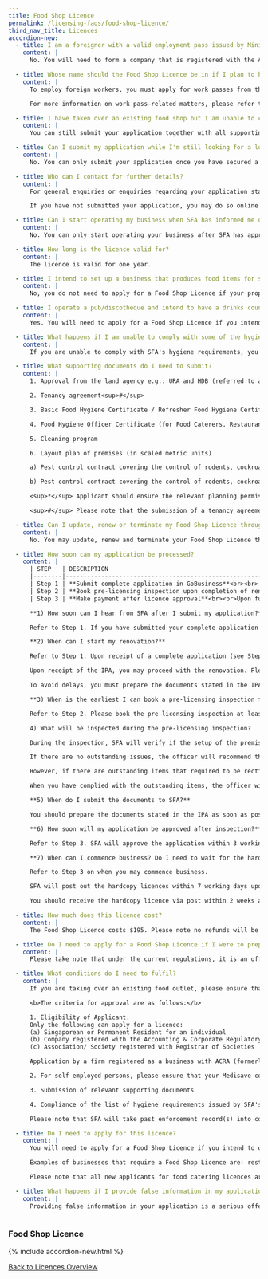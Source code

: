 ```yaml
---
title: Food Shop Licence
permalink: /licensing-faqs/food-shop-licence/
third_nav_title: Licences
accordion-new:
  - title: I am a foreigner with a valid employment pass issued by Ministry of Manpower. Can I apply for the licence in my name?
    content: |
      No. You will need to form a company that is registered with the Accounting & Corporate Regulatory Authority (ACRA) and apply for the licence in the company's name.

  - title: Whose name should the Food Shop Licence be in if I plan to hire foreign workers?
    content: |
      To employ foreign workers, you must apply for work passes from the Ministry of Manpower. Please request for the Food Shop Licence to be issued in the name of the body corporate. Food Shop Licences issued in the name of an individual (e.g.: a Director) will not be acceptable for the purpose of work pass applications.

      For more information on work pass-related matters, please refer to MOM's [website](https://www.mom.gov.sg/){:target="_blank"} or call MOM Contact Centre at 64385122.

  - title: I have taken over an existing food shop but I am unable to contact the previous licensee to surrender/cancel his Food Shop Licence for the premises. How do I apply for the Food Shop Licence?
    content: |
      You can still submit your application together with all supporting documents. However, for such cases, SFA will need to write to the previous licensee to confirm whether he is still operating the business at the said premises. If the previous licensee indicates that he is no longer operating the said premises or does not respond, SFA will proceed to process your application. The processing time for such cases is about two weeks.

  - title: Can I submit my application while I'm still looking for a location to operate my business?
    content: |
      No. You can only submit your application once you have secured a location to operate your business.

  - title: Who can I contact for further details?
    content: |
      For general enquiries or enquiries regarding your application status, please submit your enquiry and GoBusiness Licensing application ID through SFA's [online feedback form](https://www.sfa.gov.sg/feedback){:target="_blank"}.

      If you have not submitted your application, you may do so online on our website.

  - title: Can I start operating my business when SFA has informed me of in-principle approval of my Food Shop Licence application?
    content: |
      No. You can only start operating your business after SFA has approved the Food Shop Licence application and you have made payment. Please keep the receipt of payment, and the licence will be mailed to you within seven working days from payment date.

  - title: How long is the licence valid for?
    content: |
      The licence is valid for one year.

  - title: I intend to set up a business that produces food items for supply to other food shops and food stalls. Do I need to apply for a Food Shop Licence?
    content: |
      No, you do not need to apply for a Food Shop Licence if your proposed food business does not involve the retail sale of food directly to the customer. However, you may need to obtain a food factory licence from the Food Production & Processing Department (FPPD) at SFA for your proposed business.

  - title: I operate a pub/discotheque and intend to have a drinks counter selling alcoholic drinks. Do I need to apply for a Food Shop Licence?
    content: |
      Yes. You will need to apply for a Food Shop Licence if you intend to operate a drinks or snack counter at your premises.

  - title: What happens if I am unable to comply with some of the hygiene requirements?
    content: |
      If you are unable to comply with SFA's hygiene requirements, you will not be issued a Food Shop Licence.

  - title: What supporting documents do I need to submit?
    content: |
      1. Approval from the land agency e.g.: URA and HDB (referred to as planning permission from land agencies)*

      2. Tenancy agreement<sup>#</sup>

      3. Basic Food Hygiene Certificate / Refresher Food Hygiene Certificate of food handlers

      4. Food Hygiene Officer Certificate (for Food Caterers, Restaurants, Food Courts and Canteens only)

      5. Cleaning program

      6. Layout plan of premises (in scaled metric units)

      a) Pest control contract covering the control of rodents, cockroaches and flies during the year-long licensing period. The inspection frequency of the food shop premises covered in the contract shall be at least once a month to detect any sign of pest infestation.

      b) Pest control contract covering the control of rodents, cockroaches and flies during the year-long licensing period. The inspection frequency of the food shop premises covered in the contract shall be at least once a month to detect any sign of pest infestation.

      <sup>*</sup> Applicant should ensure the relevant planning permission is obtained, prior to signing any tenancy agreement and investing in renovations/equipment for the premises.

      <sup>#</sup> Please note that the submission of a tenancy agreement is not required during the initial stage of application for a licence. The tenancy agreement will only be required at the final stage, before SFA approves and issues the licence. You are advised not to sign any tenancy agreement, until the land agency concerned has approved the relevant use for the premises, and you are reasonably confident you can meet with the COPEH requirements by also verifying with the owner/landlord on the necessary renovations like installation of exhaust system, pipings for sinks etc.

  - title: Can I update, renew or terminate my Food Shop Licence through the Guided Journey feature?
    content: |
      No. You may update, renew and terminate your Food Shop Licence through the Self-Service feature.

  - title: How soon can my application be processed?
    content: |
      | STEP   | DESCRIPTION                                                                                                                                                                                                                                                                                                                                                                                                                                                                                                                                                                                                                                                                                                                                                                                                                                              | SERVICE STANDARD                                       |
      |--------|----------------------------------------------------------------------------------------------------------------------------------------------------------------------------------------------------------------------------------------------------------------------------------------------------------------------------------------------------------------------------------------------------------------------------------------------------------------------------------------------------------------------------------------------------------------------------------------------------------------------------------------------------------------------------------------------------------------------------------------------------------------------------------------------------------------------------------------------------------|--------------------------------------------------------|
      | Step 1 | **Submit complete application in GoBusiness**<br><br> - For complete application with layout plan, SFA will issue the In-Principle Approval (IPA) via email and [GoBusiness Portal](https://www.gobusiness.gov.sg/licences) under “submitted documents” tab of your application. With the IPA, applicants may proceed with the renovation.<br><br> - To avoid delays, please prepare the documents stated in the IPA and upload them in [GoBusiness Portal](https://www.gobusiness.gov.sg/licences) under “submitted documents” tab of your application.<br><br> - Incomplete application will be rejected.                                                                                                                                                                                                                                                     | 5 working days if application is complete<br> and in order |
      | Step 2 | **Book pre-licensing inspection upon completion of renovation**<br><br> - Make an appointment for inspection 7 days in advance via [SFA online feedback form](https://csp.sfa.gov.sg/feedback){:target="_blank"}<br><br> - To avoid delays, applicants should ensure that all the items listed in the IPA have been complied with.<br>                                                                                                                                                                                                                                                                                                                                                                                                                                                                                                                                                   | 2 working days to confirm inspection date              |
      | Step 3 | **Make payment after licence approval**<br><br>Upon full compliance to licensing requirements and submission of required documents, SFA will approve the application. You will receive a notification via email and GoBusiness within 3 working days.<br><br> - For applicants with existing GIRO arrangement with SFA, you may start business after receiving SFA's email approval.<br><br> - For applicants not on GIRO, you may start your business after you have made payment via AXS or GoBusiness.<br><br>SFA will post out the hardcopy licences within 7 working days upon successful payment.<br><br>You should receive the hardcopy licence via post within 2 weeks after successful payment. If you do not receive the hardcopy licence after 2 weeks, please write in to [SFA](https://csp.sfa.gov.sg/feedbackto){:target="_blank"} request for a replacement copy. | 3 working days upon full compliance                    |

      **1) How soon can I hear from SFA after I submit my application?**

      Refer to Step 1. If you have submitted your complete application with all required supporting documents in GoBusiness, SFA will respond to you within 5 working days. Any incomplete or incorrect submission will be rejected.

      **2) When can I start my renovation?**

      Refer to Step 1. Upon receipt of a complete application (see Step 1), SFA will process and issue an IPA via email within 5 working days. You can also download the IPA at [GoBusiness Portal](https://www.gobusiness.gov.sg/licences) “Submitted documents” tab of your application.

      Upon receipt of the IPA, you may proceed with the renovation. Please refer to the IPA for the licensing requirements that you will need to comply with. You may also refer to Licensing Requirements on SFA website.

      To avoid delays, you must prepare the documents stated in the IPA and upload them in GoBusiness. The documents include URA’s Change of Use or HDB’s approval, tenancy agreement, cleaning program and pest control contract. It is also important that you plan the renovation and equipment set up schedule ahead of time so as to minimise the time taken for renovation.

      **3) When is the earliest I can book a pre-licensing inspection for my food shop? How can I book an inspection?**

      Refer to Step 2. Please book the pre-licensing inspection at least 7 days in advance. You can log a [request](www.sfa.gov.sg/feedback){:target="_blank"} for the pre-licensing inspection. Please provide the relevant information (premises address, application number/licence number, name and contact number) in your request. SFA will confirm your pre-licensing inspection date within 2 working days.

      4) What will be inspected during the pre-licensing inspection?

      During the inspection, SFA will verify if the setup of the premises is in accordance to the layout plan submitted and whether all the items listed in the IPA have been complied with. For example, SFA will check if exhaust is fitted with an air-cleaner, floor trap for the discharge of wastewater to sewer, adequate washing facilities, storage facilities and etc. At the end of the pre-licensing inspection, the officer will issue you with an inspection report.

      If there are no outstanding issues, the officer will recommend the application for approval.

      However, if there are outstanding items that required to be rectified/complied at the end of the pre-licensing inspection, the officer will indicate in the inspection report. Please comply with these outstanding items and inform the inspection officer.

      When you have complied with the outstanding items, the officer will recommend the application for approval as per Step 3.

      **5) When do I submit the documents to SFA?**

      You should prepare the documents stated in the IPA as soon as possible and upload the documents in GoBusiness portal. The documents include URA’s Change of Use or HDB approval, tenancy agreement, cleaning program and pest control contract.

      **6) How soon will my application be approved after inspection?**

      Refer to Step 3. SFA will approve the application within 3 working days upon applicant’s full compliance to licensing requirements and submission of required documents.

      **7) When can I commence business? Do I need to wait for the hardcopy licence before I start operations? What do I do if I do not receive the hardcopy licence?**

      Refer to Step 3 on when you may commence business.

      SFA will post out the hardcopy licences within 7 working days upon successful payment.

      You should receive the hardcopy licence via post within 2 weeks after successful payment. If you do not receive the hardcopy licence after 2 weeks, please write in to [SFA](https://csp.sfa.gov.sg/feedback){:target="_blank"} to request for a replacement copy.

  - title: How much does this licence cost?
    content: |
      The Food Shop Licence costs $195. Please note no refunds will be allowed once payment has been made.

  - title: Do I need to apply for a Food Shop Licence if I were to prepare and cook food from my home for sale to the public?
    content: |
      Please take note that under the current regulations, it is an offence to sell home cooked food to the public.

  - title: What conditions do I need to fulfil?
    content: |
      If you are taking over an existing food outlet, please ensure that the previous licensee had surrendered/cancelled his licence before you submit an application for the licence. Otherwise, there will be a delay in processing your application.

      <b>The criteria for approval are as follows:</b>

      1. Eligibility of Applicant.
      Only the following can apply for a licence:
      (a) Singaporean or Permanent Resident for an individual
      (b) Company registered with the Accounting & Corporate Regulatory Authority (ACRA)
      (c) Association/ Society registered with Registrar of Societies

      Application by a firm registered as a business with ACRA (formerly RCB) cannot be accepted. The sole proprietor or active partner must apply for a licence in his name.

      2. For self-employed persons, please ensure that your Medisave contributions are paid before applying for a licence.

      3. Submission of relevant supporting documents

      4. Compliance of the list of hygiene requirements issued by SFA's Food Service Department. (note: You may refer to the Licensing Conditions here for more information on the general design of a food retail outlet)

      Please note that SFA will take past enforcement record(s) into consideration for new licence applications and/or renewal.

  - title: Do I need to apply for this licence?
    content: |
      You will need to apply for a Food Shop Licence if you intend to operate a retail food outlet where food and/or drink are sold wholly by retail. This is a requirement under the Environmental Public Health Act. The purpose of licensing is to ensure cleanliness and food safety in food retail outlets and to prevent food-borne diseases.

      Examples of businesses that require a Food Shop Licence are: restaurants, cake shops, eating houses, coffeeshops, food courts, snack and drink counters, market produce shops, private markets, food caterers, food shops (pets allowed) and mobile food wagon.

      Please note that all new applicants for food catering licences are required to submit an FSMS plan within the first three months of the licence issuance date. For more details, please refer to Singapore Food Authority's website [here](http://www.sfa.gov.sg/){:target="_blank"}.

  - title: What happens if I provide false information in my application?
    content: |
      Providing false information in your application is a serious offence. Your licence can be suspended, cancelled or revoked. Enforcement action can also be taken against you.
---
```


### Food Shop Licence

{% include accordion-new.html %}

[Back to Licences Overview](/licences/)
